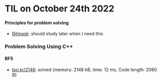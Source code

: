 # **TIL on October 24th 2022**
#### Principles for problem solving
- [Bitmask](../../../Computer%20science/Algorithm/bitmask-10-24-2022.md): should study later when I need this

### Problem Solving Using C++
#### BFS
- [boj.kr/2146](../../../Problem%20Solving/boj/Breadth%20first%20search/2146-10-24-2022.cpp): solved (memory: 2148 kB, time: 12 ms, Code length: 2060 B)
